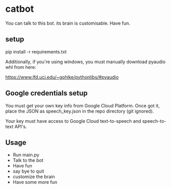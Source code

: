 # catbot

You can talk to this bot. its brain is customisable. Have fun.

## setup

pip install -r requirements.txt

Additionally, if you're using windows, you must manually download pyaudio whl from here:

https://www.lfd.uci.edu/~gohlke/pythonlibs/#pyaudio

## Google credentials setup

You must get your own key info from Google Cloud Platform. Once got it, place the JSON as speech_key.json in the repo directory (git ignored).

Your key must have access to Google Cloud text-to-speech and speech-to-text API's.

## Usage

- Run main.py
- Talk to the bot
- Have fun
- say bye to quit
- customize the brain
- Have some more fun
